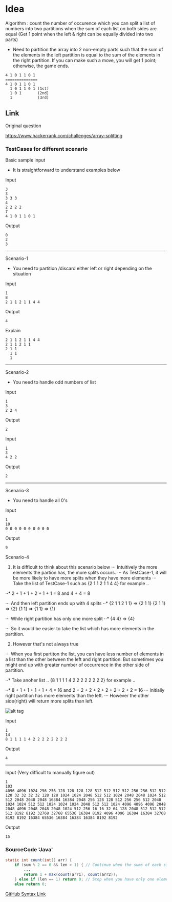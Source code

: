 
# Idea

Algorithm : count the number of occurence which you can split a list of numbers into two partitions when the sum of each list on both sides are equal (Get 1 point when the left & right can be equally divided into two parts)
 - Need to partition the array into 2 non-empty parts such that the sum of the elements in the left partition is equal to the sum of the elements in the right partition. If you can make such a move, you will get 1 point; otherwise, the game ends.
	     
```
4 1 0 1 1 0 1
==============
4 1 0 1 1 0 1
  1 0 1 1 0 1 (1st)
  1 0 1       (2nd)
  1           (3rd)

```

## Link
Original question

https://www.hackerrank.com/challenges/array-splitting


### TestCases for different scenario


Basic sample input
- It is straightforward to understand examples below

Input
```
3
3
3 3 3
4
2 2 2 2
7
4 1 0 1 1 0 1
```
Output
```
0
2
3
```

***
Scenario-1
- You need to partition /discard either left or right depending on the situation

Input
```
1
8
2 1 1 2 1 1 4 4
```
Output
```
4
```
Explain
```
2 1 1 2 1 1 4 4
2 1 1 2 1 1
2 1 1
  1 1
  1
```

***

Scenario-2
- You need to handle odd numbers of list

Input
```
1
3
2 2 4
```
Output
```
2
```


Input
```
1
3
4 2 2
```
Output
```
2
```
***

Scenario-3
- You need to handle all 0's 

Input
```
1
10
0 0 0 0 0 0 0 0 0 0
```
Output
```
9
```

Scenario-4

1. It is difficult to think about this scenario below
⋅⋅⋅ Intuitively the more elements the partion has, the more splits occurs. 
⋅⋅⋅ As TestCase-1, it will be more likely to have more splits when they have more elements
⋅⋅⋅ Take the list of TestCase-1 such as {2 1 1 2 1 1 4 4} for example ..

⋅⋅* 2 + 1 + 1 + 2 + 1 + 1 = 8 and 4 + 4 = 8

⋅⋅⋅ And then left partition ends up with 4 splits
⋅⋅* {2 1 1 2 1 1} => {2 1 1} {2 1 1} => {2} {1 1} => {1 1} => {1}
  
⋅⋅⋅ While right partition has only one more split
⋅⋅*  {4 4} => {4}

⋅⋅⋅ So it would be easier to take the list which has more elements in the partition.

2. However that's not always true

⋅⋅⋅ When you first partiton the list, you can have less number of elements in a list than the other between the left and right partition.  But sometimes you might end up with greater number of occurrence in the other side of partition.

⋅⋅* Take anoher list .. {8 1 1 1 1 4 2 2 2 2 2 2 2 2} for example ..

⋅⋅* 8 + 1 + 1 + 1 + 1 + 4 = 16 and 2 + 2 + 2 + 2 + 2 + 2 + 2 + 2 = 16
⋅⋅⋅  Initially right partition has more elements than the left.
⋅⋅⋅  However the other side(right) will return more splits than left.

![alt tag](https://cloud.githubusercontent.com/assets/5623445/19750048/076f9e32-9bbc-11e6-9aa0-0dab0eaf9ce5.GIF)

Input
```
1
14
8 1 1 1 1 4 2 2 2 2 2 2 2 2
```
Output
```
4
```
***

Input (Very difficult to manually figure out)
```
1
103
4096 4096 1024 256 256 128 128 128 128 512 512 512 512 256 256 512 512 128 32 32 32 32 128 128 1024 1024 2048 512 512 1024 2048 2048 1024 512 512 2048 2048 2048 16384 16384 2048 256 128 128 512 256 256 512 2048 1024 1024 512 512 1024 1024 1024 2048 512 512 1024 4096 4096 4096 2048 2048 4096 2048 2048 2048 1024 512 256 16 16 32 64 128 2048 512 512 512 512 8192 8192 32768 32768 65536 16384 8192 4096 4096 16384 16384 32768 8192 8192 16384 65536 16384 16384 16384 8192 8192
```
Output
```
15
```

### SourceCode 'Java' 



```java
static int count(int[] arr) {
	if (sum % 2 == 0 && len > 1) { // Continue when the sums of each side are equal and you can split the list into two
		...
		return 1 + max(count(arr1), count(arr2));
	} else if (len == 1) return 0; // Stop when you have only one element
	else return 0;

```

[GitHub Syntax Link](https://github.com/adam-p/markdown-here/wiki/Markdown-Cheatsheet)

